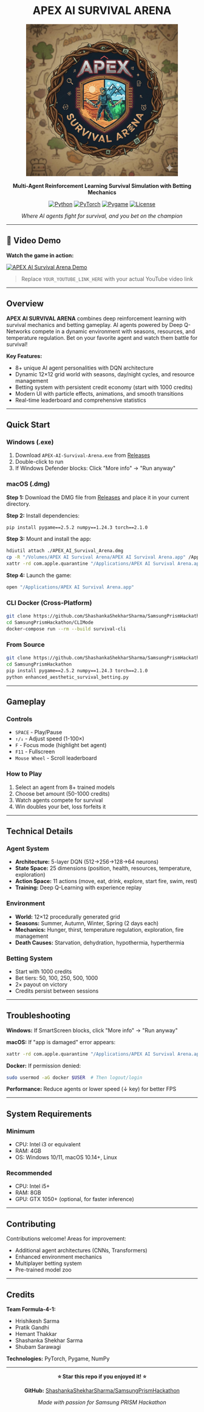<div align="center">
    
# APEX AI SURVIVAL ARENA

<img src="logo.jpg" alt="APEX AI Survival Arena" width="400"/>

**Multi-Agent Reinforcement Learning Survival Simulation with Betting Mechanics**

[![Python](https://img.shields.io/badge/Python-3.8+-blue.svg)](https://www.python.org/downloads/)
[![PyTorch](https://img.shields.io/badge/PyTorch-2.0+-red.svg)](https://pytorch.org/)
[![Pygame](https://img.shields.io/badge/Pygame-2.0+-green.svg)](https://www.pygame.org/)
[![License](https://img.shields.io/badge/License-MIT-yellow.svg)](LICENSE)

*Where AI agents fight for survival, and you bet on the champion*

</div>

---

## 🎥 Video Demo

**Watch the game in action:**

[![APEX AI Survival Arena Demo](https://img.shields.io/badge/▶️_Watch_Demo-YouTube-red?style=for-the-badge&logo=youtube)](YOUR_YOUTUBE_LINK_HERE)

> Replace `YOUR_YOUTUBE_LINK_HERE` with your actual YouTube video link

---

## Overview

**APEX AI SURVIVAL ARENA** combines deep reinforcement learning with survival mechanics and betting gameplay. AI agents powered by Deep Q-Networks compete in a dynamic environment with seasons, resources, and temperature regulation. Bet on your favorite agent and watch them battle for survival!

**Key Features:**
- 8+ unique AI agent personalities with DQN architecture
- Dynamic 12×12 grid world with seasons, day/night cycles, and resource management
- Betting system with persistent credit economy (start with 1000 credits)
- Modern UI with particle effects, animations, and smooth transitions
- Real-time leaderboard and comprehensive statistics

---

## Quick Start

### Windows (.exe)
1. Download `APEX-AI-Survival-Arena.exe` from [Releases](https://github.com/ShashankaShekharSharma/SamsungPrismHackathon/releases)
2. Double-click to run
3. If Windows Defender blocks: Click "More info" → "Run anyway"

### macOS (.dmg)

**Step 1:** Download the DMG file from [Releases](https://github.com/ShashankaShekharSharma/SamsungPrismHackathon/releases) and place it in your current directory.

**Step 2:** Install dependencies:
```bash
pip install pygame==2.5.2 numpy==1.24.3 torch==2.1.0
```

**Step 3:** Mount and install the app:
```bash
hdiutil attach ./APEX_AI_Survival_Arena.dmg
cp -R "/Volumes/APEX AI Survival Arena/APEX AI Survival Arena.app" /Applications/
xattr -rd com.apple.quarantine "/Applications/APEX AI Survival Arena.app"
```

**Step 4:** Launch the game:
```bash
open "/Applications/APEX AI Survival Arena.app"
```

### CLI Docker (Cross-Platform)
```bash
git clone https://github.com/ShashankaShekharSharma/SamsungPrismHackathon.git
cd SamsungPrismHackathon/CLIMode
docker-compose run --rm --build survival-cli
```

### From Source
```bash
git clone https://github.com/ShashankaShekharSharma/SamsungPrismHackathon.git
cd SamsungPrismHackathon
pip install pygame==2.5.2 numpy==1.24.3 torch==2.1.0
python enhanced_aesthetic_survival_betting.py
```

---

## Gameplay

### Controls
- `SPACE` - Play/Pause
- `↑/↓` - Adjust speed (1-100×)
- `F` - Focus mode (highlight bet agent)
- `F11` - Fullscreen
- `Mouse Wheel` - Scroll leaderboard

### How to Play
1. Select an agent from 8+ trained models
2. Choose bet amount (50-1000 credits)
3. Watch agents compete for survival
4. Win doubles your bet, loss forfeits it

---

## Technical Details

### Agent System
- **Architecture:** 5-layer DQN (512→256→128→64 neurons)
- **State Space:** 25 dimensions (position, health, resources, temperature, exploration)
- **Action Space:** 11 actions (move, eat, drink, explore, start fire, swim, rest)
- **Training:** Deep Q-Learning with experience replay

### Environment
- **World:** 12×12 procedurally generated grid
- **Seasons:** Summer, Autumn, Winter, Spring (2 days each)
- **Mechanics:** Hunger, thirst, temperature regulation, exploration, fire management
- **Death Causes:** Starvation, dehydration, hypothermia, hyperthermia

### Betting System
- Start with 1000 credits
- Bet tiers: 50, 100, 250, 500, 1000
- 2× payout on victory
- Credits persist between sessions

---

## Troubleshooting

**Windows:** If SmartScreen blocks, click "More info" → "Run anyway"

**macOS:** If "app is damaged" error appears:
```bash
xattr -rd com.apple.quarantine "/Applications/APEX AI Survival Arena.app"
```

**Docker:** If permission denied:
```bash
sudo usermod -aG docker $USER  # Then logout/login
```

**Performance:** Reduce agents or lower speed (↓ key) for better FPS

---

## System Requirements

### Minimum
- CPU: Intel i3 or equivalent
- RAM: 4GB
- OS: Windows 10/11, macOS 10.14+, Linux

### Recommended
- CPU: Intel i5+
- RAM: 8GB
- GPU: GTX 1050+ (optional, for faster inference)

---

## Contributing

Contributions welcome! Areas for improvement:
- Additional agent architectures (CNNs, Transformers)
- Enhanced environment mechanics
- Multiplayer betting system
- Pre-trained model zoo

---

## Credits

**Team Formula-4-1:**
- Hrishikesh Sarma
- Pratik Gandhi
- Hemant Thakkar
- Shashanka Shekhar Sarma
- Shubam Sarawagi

**Technologies:** PyTorch, Pygame, NumPy

---

<div align="center">

**⭐ Star this repo if you enjoyed it! ⭐**

**GitHub:** [ShashankaShekharSharma/SamsungPrismHackathon](https://github.com/ShashankaShekharSharma/SamsungPrismHackathon)

*Made with passion for Samsung PRISM Hackathon*

</div>
